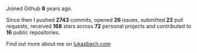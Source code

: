 Joined Github **8** years ago.

Since then I pushed **2743** commits, opened **26** issues, submitted **22** pull requests, received **168** stars across **72** personal projects and contributed to **16** public repositories.

Find out more about me on [lukasbach.com](https://lukasbach.com)
